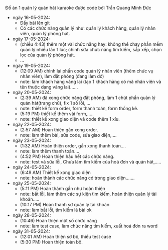 Đồ án 1 quản lý quán hát karaoke được code bởi Trần Quang Minh Đức

- ngày 16-05-2024:
  + Đẩy bài lên git
  + Có các chức năng quản lý như: quản lý khách hàng, quản lý nhân viên, quản lý phòng hát.
- ngày 17-05-2024:
  + (chiều 4:43) thêm một vài chức năng hay: không thể chạy phần mềm quản lý nhiều lần 1 lúc; chỉnh sửa chức năng tìm kiếm, sắp xếp, chọn lọc của quản lý phòng hát.
  + ...
- ngày 19-05-2024:
  + (12:09 AM) chỉnh lại phần code quản lý nhân viên (thêm chức vụ nhân viên), làm đặt phòng (đang làm dở)
  + note: làm khách hàng vãng lai (tạo 1 khách hàng có mã nhân viên và tên thuộc dạng vãng lai)...... 
- ngày 20-05-2024:
  + (2:39 AM) đã xong chức năng đặt phòng, làm 1 chút phần quản lý quán hát(trang chủ), fix 1 số lỗi, ...
  + note: thiết kế form order, form thanh toán, form thống kê.
  + (5:19 PM) thiết kế thêm vài form,.....
  + note: thiết kế xong giao diện và code thêm 1 xíu.
- ngày 22-05-2024:
  + (2:57 AM) Hoàn thiện gần xong order.
  + note: làm thêm bài, sửa code, sửa giao diện,....
- ngày 23-05-2024:
  + (1:32 AM) Hoàn thiện order, gần xong thanh toán....
  + note: làm thêm thanh toán....
  + (4:52 PM) Hoàn thiện hầu hết các chức năng.
  + note: test và sửa lỗi, Chưa làm tìm kiếm của hoá đơn và quán hát,.....
- ngày 24-05-2024:
  + (6:49 AM) Thiết kế xong giao diện
  + note: hoàn thành các chức năng có trong giao diện.......
- ngày 25-05-2024:
  + (5:11 PM) Hoàn thành gần như hoàn thiện
  + note: bắt lỗi, làm thêm các sự kiện tìm kiếm, hoàn thiện quản lý tài khoản.....
  + (10:17 PM) Hoàn thành sơ quản lý tài khoản
  + note: làm bắt lỗi, tìm kiếm là bài ok
- ngày 28-05-2024:
  + (10:46) Hoàn thiện một số chức năng
  + note: làm test case, làm chức năng tìm kiếm, xuất hoá đơn ra word
- ngày 31-05-2024:
  + (12:01 AM) Hoàn thiện sơ bộ, thiếu test case
  + (5:30 PM) Hoàn thiện toàn bộ.